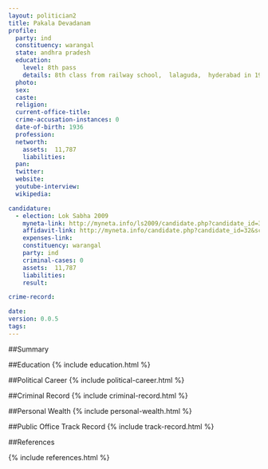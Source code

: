 ```yaml
---
layout: politician2
title: Pakala Devadanam
profile: 
  party: ind
  constituency: warangal
  state: andhra pradesh
  education: 
    level: 8th pass
    details: 8th class from railway school,  lalaguda,  hyderabad in 1951
  photo: 
  sex: 
  caste: 
  religion: 
  current-office-title: 
  crime-accusation-instances: 0
  date-of-birth: 1936
  profession: 
  networth: 
    assets:  11,787
    liabilities: 
  pan: 
  twitter: 
  website: 
  youtube-interview: 
  wikipedia: 

candidature: 
  - election: Lok Sabha 2009
    myneta-link: http://myneta.info/ls2009/candidate.php?candidate_id=32
    affidavit-link: http://myneta.info/candidate.php?candidate_id=32&scan=original
    expenses-link: 
    constituency: warangal 
    party: ind
    criminal-cases: 0
    assets:  11,787
    liabilities: 
    result:  

crime-record: 

date: 
version: 0.0.5
tags: 
---
```

##Summary


##Education
{% include education.html %}


##Political Career
{% include political-career.html %}


##Criminal Record
{% include criminal-record.html %}


##Personal Wealth
{% include personal-wealth.html %}


##Public Office Track Record
{% include track-record.html %}


##References


{% include references.html %}
